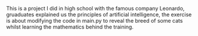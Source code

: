 This is a project I did in high school with the famous company Leonardo, gruaduates explained us the principles of artificial intelligence, 
the exercise is about modifying the code in main.py to reveal the breed of some cats whilst learning the mathematics behind the training.
